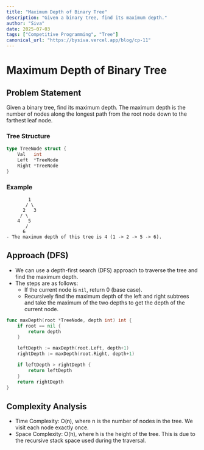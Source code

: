 ```yaml
---
title: "Maximum Depth of Binary Tree"
description: "Given a binary tree, find its maximum depth."
author: "Siva"
date: 2025-07-03
tags: ["Competitive Programming", "Tree"]
canonical_url: "https://bysiva.vercel.app/blog/cp-11"
---
```


# Maximum Depth of Binary Tree
## Problem Statement
Given a binary tree, find its maximum depth. The maximum depth is the number of nodes along the longest path from the root node down to the farthest leaf node.

### Tree Structure
```go
type TreeNode struct {
    Val   int
    Left  *TreeNode
    Right *TreeNode
}
```

### Example
```tree
        1
       / \
      2   3
     / \
    4   5
       /
      6
- The maximum depth of this tree is 4 (1 -> 2 -> 5 -> 6).
```

## Approach (DFS)
- We can use a depth-first search (DFS) approach to traverse the tree and find the maximum depth.
- The steps are as follows:
    - If the current node is `nil`, return 0 (base case).
    - Recursively find the maximum depth of the left and right subtrees and take the maximum of the two depths to get the depth of the current node.
```go
func maxDepth(root *TreeNode, depth int) int {
	if root == nil {
		return depth 
	}

	leftDepth := maxDepth(root.Left, depth+1)
	rightDepth := maxDepth(root.Right, depth+1)

	if leftDepth > rightDepth {
		return leftDepth
	}
	return rightDepth
}
```

## Complexity Analysis
- Time Complexity: O(n), where n is the number of nodes in the tree. We visit each node exactly once.
- Space Complexity: O(h), where h is the height of the tree. This is due to the recursive stack space used during the traversal.